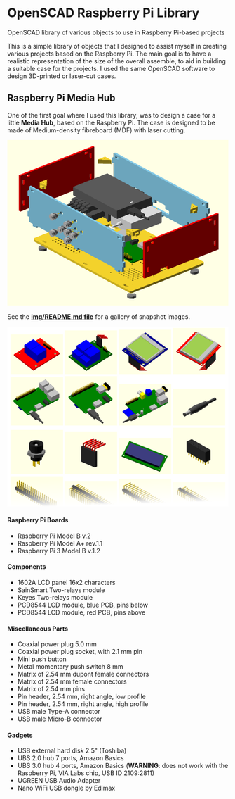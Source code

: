 # OpenSCAD Raspberry Pi Library

OpenSCAD library of various objects to use in Raspberry Pi-based projects

This is a simple library of objects that I designed to assist 
myself in creating various projects based on the Raspberry Pi. 
The main goal is to have a realistic representation of the size 
of the overall assemble, to aid in building a suitable case for 
the projects. I used the same OpenSCAD software to design 
3D-printed or laser-cut cases.

## Raspberry Pi Media Hub

One of the first goal where I used this library, was to design a 
case for a little **Media Hub**, based on the Raspberry Pi. The 
case is designed to be made of Medium-density fibreboard (MDF) 
with laser cutting.

![Raspberry Pi Media Hub](img/rpi-micro-media-hub.png "Raspberry Pi Media Hub")

See the **[img/README.md file](img/README.md)** for a gallery of snapshot images.

![Sample Gallery](img/gallery.png "Sample Gallery")

#### Raspberry Pi Boards

* Raspberry Pi Model B v.2
* Raspberry Pi Model A+ rev.1.1
* Raspberry Pi 3 Model B v.1.2

#### Components

* 1602A LCD panel 16x2 characters
* SainSmart Two-relays module
* Keyes Two-relays module
* PCD8544 LCD module, blue PCB, pins below
* PCD8544 LCD module, red PCB, pins above

#### Miscellaneous Parts

* Coaxial power plug 5.0 mm
* Coaxial power plug socket, with 2.1 mm pin
* Mini push button
* Metal momentary push switch 8 mm
* Matrix of 2.54 mm dupont female connectors
* Matrix of 2.54 mm female connectors
* Matrix of 2.54 mm pins
* Pin header, 2.54 mm, right angle, low profile
* Pin header, 2.54 mm, right angle, high profile
* USB male Type-A connector
* USB male Micro-B connector

#### Gadgets

* USB external hard disk 2.5" (Toshiba)
* UBS 2.0 hub 7 ports, Amazon Basics
* UBS 3.0 hub 4 ports, Amazon Basics (**WARNING**: does not work with the Raspberry Pi, VIA Labs chip, USB ID 2109:2811)
* UGREEN USB Audio Adapter
* Nano WiFi USB dongle by Edimax
